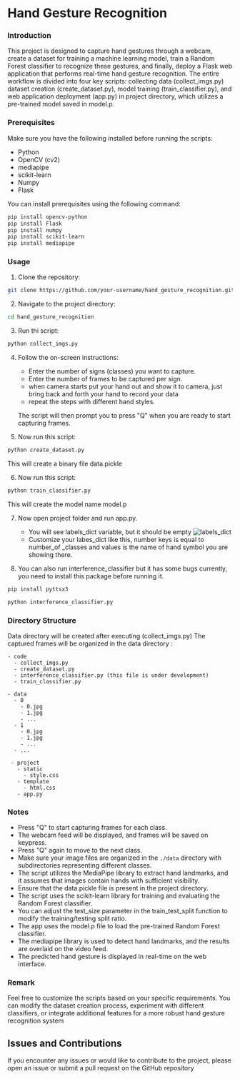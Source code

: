 # Hand Gesture Recognition

### Introduction

This project is designed to capture hand gestures through a webcam, create a dataset for training a machine learning model, train a Random Forest classifier to recognize these gestures, and finally, deploy a Flask web application that performs real-time hand gesture recognition. The entire workflow is divided into four key scripts: collecting data (collect_imgs.py) dataset creation (create_dataset.py), model training (train_classifier.py), and web application deployment (app.py) in project directory, which utilizes a pre-trained model saved in model.p.



### Prerequisites

Make sure you have the following installed before running the scripts:

- Python
- OpenCV (cv2)
- mediapipe
- scikit-learn
- Numpy
- Flask

You can install prerequisites using the following command:

```bash
pip install opencv-python
pip install Flask
pip install numpy
pip install scikit-learn
pip install mediapipe

```

### Usage

1. Clone the repository:

```bash
git clone https://github.com/your-username/hand_gesture_recognition.git
```

2. Navigate to the project directory:

```bash
cd hand_gesture_recognition
```

3. Run thi script:

```bash
python collect_imgs.py
```

4. Follow the on-screen instructions:

   - Enter the number of signs (classes) you want to capture.
   - Enter the number of frames to be captured per sign.
   - when camera starts put your hand out and show it to camera, just bring back and forth your hand to record your data
   - repeat the steps with different hand styles.

   The script will then prompt you to press "Q" when you are ready to start capturing frames.

5. Now run this script:

```bash
python create_dataset.py
```
This will create a binary file data.pickle

6. Now run this script:

```bash
python train_classifier.py
```
This will create the model name model.p

7. Now open project folder and run app.py. 

   - You will see labels_dict variable, but it should be empty 
   ![labels_dict](https://github.com/rambo1111/hand_gesture_recognition/blob/main/image.png)
   - Customize your labes_dict like this, number keys is equal to number_of _classes and values is the name of hand symbol you are showing there. 

8. You can also run interference_classifier but it has some bugs currently, you need to install this package before running it.

```bash
pip install pyttsx3
```

```bash
python interference_classifier.py
```

### Directory Structure

Data directory will be created after executing (collect_imgs.py) 
The captured frames will be organized in the data directory :

```
- code
  - collect_imgs.py
  - create_dataset.py
  - interference_classifier.py (this file is under development)
  - train_classifier.py

- data
  - 0
    - 0.jpg
    - 1.jpg
    - ...
  - 1
    - 0.jpg
    - 1.jpg
    - ...
  - ...

 - project
   - static
     - style.css
   - template
     - html.css
   - app.py
```

### Notes

- Press "Q" to start capturing frames for each class.
- The webcam feed will be displayed, and frames will be saved on keypress.
- Press "Q" again to move to the next class.
- Make sure your image files are organized in the `./data` directory with subdirectories representing different classes.
- The script utilizes the MediaPipe library to extract hand landmarks, and it assumes that images contain hands with sufficient visibility.
- Ensure that the data.pickle file is present in the project directory.
- The script uses the scikit-learn library for training and evaluating the Random Forest classifier.
- You can adjust the test_size parameter in the train_test_split function to modify the training/testing split ratio.
- The app uses the model.p file to load the pre-trained Random Forest classifier.
- The mediapipe library is used to detect hand landmarks, and the results are overlaid on the video feed.
- The predicted hand gesture is displayed in real-time on the web interface.

### Remark

Feel free to customize the scripts based on your specific requirements. You can modify the dataset creation process, experiment with different classifiers, or integrate additional features for a more robust hand gesture recognition system

## Issues and Contributions

If you encounter any issues or would like to contribute to the project, please open an issue or submit a pull request on the GitHub repository
